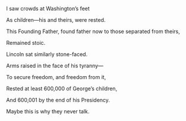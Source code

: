 I saw crowds at Washington’s feet

As children—his and theirs, were rested.

This Founding Father, found father now to those separated from theirs,

Remained stoic. 

  

Lincoln sat similarly stone-faced. 

Arms raised in the face of his tyranny—

To secure freedom, and freedom from it,

Rested at least 600,000 of George’s children,

And 600,001 by the end of his Presidency. 

  

Maybe this is why they never talk.